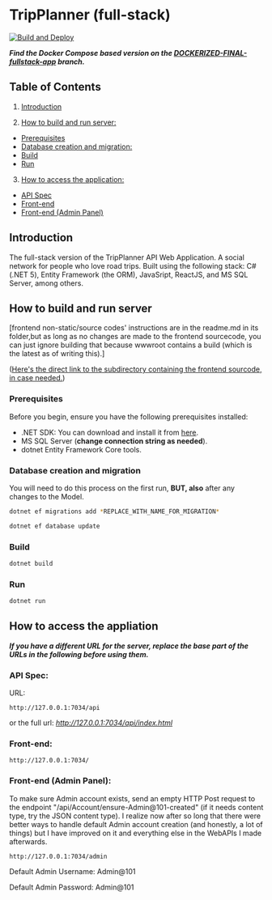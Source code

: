 # TripPlanner (full-stack)
[![Build and Deploy](https://github.com/Nomi/TripPlanner-back-end/actions/workflows/TripPlannerAPI20221213230613.yml/badge.svg)](https://github.com/Nomi/TripPlanner-back-end/actions/workflows/TripPlannerAPI20221213230613.yml)

***Find the Docker Compose based version on the [DOCKERIZED-FINAL-fullstack-app](https://github.com/Nomi/TripPlanner-back-end/tree/DOCKERIZED-FINAL-fullstack-app) branch.***

## Table of Contents
1. [Introduction](#introduction)
 
2. [How to build and run server:](#how-to-build-and-run-server)
  - [Prerequisites](#prerequisites)
  - [Database creation and migration:](#database-creation-and-migration)
  - [Build](#build)
  - [Run](#run)
   
3. [How to access the application:](#how-to-access-the-appliation)
  - [API Spec](#api-spec)
  - [Front-end](#front-end)
  - [Front-end (Admin Panel)](#front-end-admin-panel)

## Introduction
The full-stack version of the TripPlanner API Web Application. A social network for people who love road trips.
Built using the following stack: C# (.NET 5), Entity Framework (the ORM), JavaSript, ReactJS, and MS SQL Server, among others.

## How to build and run server
\[frontend non-static/source codes' instructions are in the readme.md in its folder,but as long as no changes are made to the frontend sourcecode, you can just ignore building that because wwwroot contains a build (which is the latest as of writing this).\] 

([Here's the direct link to the subdirectory containing the frontend sourcode, in case needed.](https://github.com/Nomi/TripPlanner-back-end/tree/FINAL-fullstack-app/TripPlannerAPI/wwwroot/.ReactSourceCode/TripPlanner-front-end))

### Prerequisites
Before you begin, ensure you have the following prerequisites installed:
- .NET SDK: You can download and install it from [here](https://dotnet.microsoft.com/download).
- MS SQL Server (**change connection string as needed**).
- dotnet Entity Framework Core tools.


### Database creation and migration
You will need to do this process on the first run, **BUT, also** after any changes to the Model.
```bash
dotnet ef migrations add *REPLACE_WITH_NAME_FOR_MIGRATION*
```
```bash
dotnet ef database update
```
### Build
```bash
dotnet build
```
### Run
```bash
dotnet run
```

## How to access the appliation

***If you have a different URL for the server, replace the base part of the URLs in the following before using them.***

### API Spec: 

URL:
```
http://127.0.0.1:7034/api
```
or the full url: *http://127.0.0.1:7034/api/index.html*

### Front-end:
```
http://127.0.0.1:7034/
```

### Front-end (Admin Panel):

To make sure Admin account exists, send an empty HTTP Post request to the endpoint "​/api​/Account​/ensure-Admin@101-created" (if it needs content type, try the JSON content type).
I realize now after so long that there were better ways to handle default Admin account creation (and honestly, a lot of things) but I have improved on it and everything else in the WebAPIs I made afterwards.

```
http://127.0.0.1:7034/admin
```


Default Admin Username: Admin@101


Default Admin Password: Admin@101

